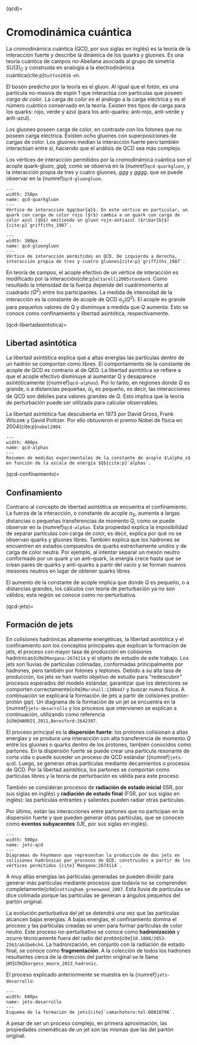 (qcd)=
# Cromodinámica cuántica
La cromodinámica cuántica (QCD, por sus siglas en inglés) es la teoría de la interacción fuerte y describe la dinámica de los quarks y gluones. Es una teoría cuántica de campos no-Abeliana asociada al grupo de simetría $SU(3)_C$ y construida en analogía a la electrodinámica cuántica{cite:p}`Sutton2016-eh`.

El bosón predicho por la teoría es el gluon. Al igual que el fotón, es una partícula no-masiva de espín 1 que interactúa con partículas que poseen *carga de color*. La carga de color es el análogo a la carga eléctrica y es el número cuántico conservado en la teoría. Existen tres tipos de carga para los quarks: rojo, verde y azul (para los anti-quarks: anti-rojo, anti-verde y anti-azul). 

Los gluones poseen carga de color, en contraste con los fotones que no poseen carga eléctrica. Existen ocho gluones con superposiciones de cargas de color. Los gluones median la interacción fuerte pero también interactúan entre sí, haciendo que el análisis de QCD sea más complejo. 

Los vértices de interacción permitidos por la cromodinámica cuántica son el acople quark-gluon, $gq\bar{q}$, como se observa en la {numref}`qcd-quarkgluon`, y la interacción propia de tres y cuatro gluones, *ggg* y *gggg*, que se puede observar en la {numref}`qcd-gluongluon`.

```{figure} ./../../figuras/qcd-quarkgluon.png
---
width: 250px
name: qcd-quarkgluon
---
Vértice de interacción $gq\bar{q}$. En este vértice en particular, un quark con carga de color rojo ($r$) cambia a un quark con carga de color azul ($b$) emitiendo un gluon rojo-antiazul ($r\bar{b}$){cite:p}`griffiths_1987`.
```

```{figure} ./../../figuras/qcd-gluongluon.png
---
width: 300px
name: qcd-gluongluon
---
Vértice de interacción permitidos en QCD. De izquierda a derecha, interacción propia de tres y cuatro gluones{cite:p}`griffiths_1987`.
```
En teoría de campos, el acople efectivo de un vértice de interacción es modificado por la interacción{cite:p}`altarelli2005standard`. Como resultado la intensidad de la fuerza depende del cuadrimomento al cuadrado ($Q^2$) entre los participantes. La medida de intensidad de la interacción es la constante de acople de QCD $\alpha_s$($Q^2$). El acople es grande para pequeños valores de $Q$ y disminuye a medida que $Q$ aumenta. Esto se conoce como confinamiento y libertad asintótica, respectivamente.

(qcd-libertadasintotica)=
## Libertad asintótica
La libertad asintótica explica que a altas energías las partículas dentro de un hadrón se comportan como libres. El comportamiento de la constante de acople de QCD es contrario al de QED. La libertad asintótica se refiere a que el acople efectivo disminuye al aumentar $Q$ y desaparece asintóticamente ({numref}`qcd-alphas`). Por lo tanto, en regiones donde $Q$ es grande, o a distancias pequeñas, $\alpha_s$ es pequeño, es decir, las interacciones de QCD son débiles para valores grandes de $Q$. Esto implica que la teoría de perturbación puede ser utilizada para calcular observables. 

La libertad asintótica fue descubierta en 1973 por David Gross, Frank Wilczek y David Politzer. Por ello obtuvieron el premio Nobel de física en 2004{cite:p}`nobel2004`.

```{figure} ./../../figuras/qcd-alphas.png
---
width: 400px
name: qcd-alphas
---
Resumen de medidas experimentales de la constante de acople $\alpha_s$ en función de la escala de energía $Q${cite:p}`alphas`.
```

(qcd-confinamiento)=
## Confinamiento
Contrario al concepto de libertad asintótica se encuentra el confinamiento. La fuerza de la interacción, o constante de acople $\alpha_S$, aumenta a largas distancias o pequeñas transferencias de momento $Q$, como se puede observar en la {numref}`qcd-alphas`. Esta propiedad explica la imposibilidad de separar partículas con carga de color, es decir, explica por qué no se observan quarks y gluones libres. También explica que los hadrones se encuentren en estados compuestos de quarks estrechamente unidos y de carga de color neutra. Por ejemplo, al intentar separar un mesón neutro conformado por un quark y un anti-quark, la energía crece hasta que se crean pares de quarks y anti-quarks a partir del vacío y se forman nuevos mesones neutros en lugar de obtener quarks libres

El aumento de la constante de acople implica que donde $Q$ es pequeño, o a distancias grandes, los cálculos con teoría de perturbación ya no son válidos; esta región se conoce como no-perturbativa.

(qcd-jets)=
## Formación de jets
En colisiones hadrónicas altamente energéticas, la libertad asintótica y el confinamiento son los conceptos principales que explican la formación de jets, el proceso con mayor tasa de producción en colisiones hadrónicas{cite}`Mangano:2674114` y el objeto de estudio de este trabajo. Los jets son lluvias de partículas colimadas, conformadas principalmente por hadrones, pero también por fotones y leptones. Debido a su alta tasa de producción, los jets se han vuelto objetivo de estudio para "redescubrir" procesos esperados del modelo estándar, garantizar que los detectores se comporten correctamente{cite}`Marshall:1308447` y buscar nueva física. A continuación se explicará la formación de jets a partir de colisiones protón-protón (*pp*). Un diagrama de la formación de un jet se encuentra en la {numref}`jets-desarrollo` y los procesos que intervienen se explican a continuación, utilizando como referencia {cite}`HARRIS_2011,Beresford:2642397`.

El proceso principal es la **dispersión fuerte**: los protones colisionan a altas energías y se produce una interacción con alta transferencia de momento $Q$ entre los gluones o quarks dentro de los protones, también conocidos como partones. En la dispersión fuerte se puede crear una partícula resonante de corta vida o puede suceder un proceso de QCD estándar ({numref}`jets-qcd`). Luego, se generan otras partículas mediante decaimientos o procesos de QCD. Por la libertad asintótica, los partones se comportan como partículas libres y la teoría de perturbación es válida para este proceso

También se consideran procesos de **radiación de estado inicial** (ISR, por sus siglas en inglés) y **radiación de estado final** (FSR, por sus siglas en inglés): las partículas entrantes y salientes pueden radiar otras partículas. 

Por último, están las interacciones entre partones que no participan en la dispersión fuerte y que pueden generar otras partículas, que se conocen como **eventos subyacentes** (UE, por sus siglas en inglés).

```{figure} ./../../figuras/jets-qcd.png
---
width: 500px
name: jets-qcd
---
Diagramas de Feynmann que representan la producción de dos jets en colisiones hadrónicas por procesos de QCD, construidos a partir de los vértices permitidos {cite}`Mangano:2674114`.
```
A muy altas energías las partículas generadas se pueden dividir para generar más partículas mediante procesos que todavía no se comprenden completamente{cite}`cottingham_greenwood_2007`. Esta lluvia de partículas se dice colimada porque las partículas se generan a ángulos pequeños del partón original.

La evolución perturbativa del jet se detendrá una vez que las partículas alcancen bajas energías. A bajas energías, el confinamiento domina el proceso y las partículas creadas se unen para formar partículas de color neutro. Este proceso no-perturbativo se conoce como **hadronización** y ocurre técnicamente fuera del radio del protón{cite}`10.1088/2053-2563/ab1be6ch4`. La hadronización, en conjunto con la radiación de estado final, se conoce como **fragmentación**. A la colección de todos los hadrones resultantes cerca de la dirección del partón original se le llama jet{cite}`burgess_moore_2013_hadronic`.

El proceso explicado anteriormente se muestra en la {numref}`jets-desarrollo`:

```{figure} ./../../figuras/jets-formacion.png
---
width: 600px
name: jets-desarrollo
---
Esquema de la formación de jets{cite}`camachotoro:tel-00818796`.
```
A pesar de ser un proceso complejo, en primera aproximación, las propiedades cinemáticas de un jet son las mismas que las del partón original.